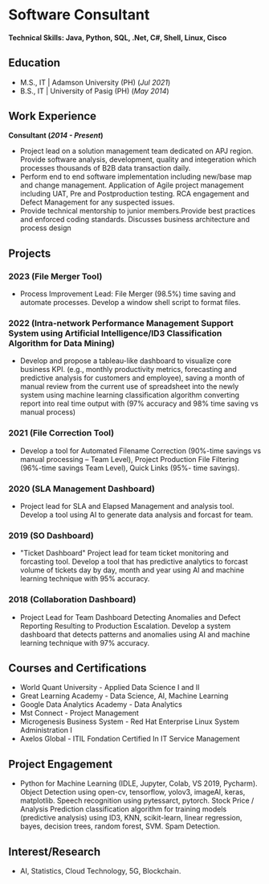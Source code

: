 # Software Consultant

#### Technical Skills: Java, Python, SQL, .Net, C#, Shell, Linux, Cisco

## Education							       		
<!-- - Ph.D., IT | Technological University of the Philippines (_Aug 2023_) -->
- M.S., IT | Adamson University (PH) (_Jul 2021_)	 			        		
- B.S., IT | University of Pasig (PH) (_May 2014_)

## Work Experience
**Consultant (_2014 - Present_)**
- Project lead on a solution management team dedicated on APJ region. Provide software analysis, development, quality and integeration  which processes thousands of B2B data transaction daily.
- Perform end to end software implementation including new/base map and change management. Application of Agile project management including UAT, Pre and Postproduction testing. RCA engagement and Defect Management for any suspected issues.
- Provide technical mentorship to junior members.Provide best practices and enforced coding standards.  Discusses business architecture and process design

<!-- **Customer Support - Hinduja Global Sol. (_2014 - 2016_)** -->
<!-- - Listening & responding with the greatest concern, health insurance related and emergency service requests. -->
<!-- - Provide effective diffuse high-tension situations in goal driven environment. -->
<!-- - Negotiate with 3rd party providers to ensure calls are resolved in timely manner. -->

## Projects
### 2023 (File Merger Tool)
- Process Improvement Lead: File Merger (98.5%) time saving and automate processes. Develop a window shell script to format files.

### 2022 (Intra-network Performance Management Support System using Artificial Intelligence/ID3 Classification Algorithm for Data Mining)
- Develop and propose a tableau-like dashboard to visualize core business KPI. (e.g., monthly productivity metrics, forecasting and predictive analysis for customers and employee), saving a month of manual review from the current use of spreadsheet into the newly system using machine learning classification algorithm converting report into real time output with (97% accuracy and 98% time saving vs manual process)

### 2021 (File Correction Tool)
- Develop a tool for Automated Filename Correction (90%-time savings vs manual processing – Team Level), Project Production File Filtering (96%-time savings Team Level), Quick Links (95%- time savings).

### 2020 (SLA Management Dashboard)
- Project lead for SLA and Elapsed Management and analysis tool. Develop a tool using AI to generate data analysis and forcast for team.

### 2019 (SO Dashboard)
- "Ticket Dashboard" Project lead for team ticket monitoring and forcasting tool. Develop a tool that has predictive analytics to forcast volume of tickets day by day, month and year using AI and machine learning technique with 95% accuracy.

### 2018 (Collaboration Dashboard)
- Project Lead for Team Dashboard Detecting Anomalies and Defect Reporting Resulting to Production Escalation. Develop a system dashboard that detects patterns and anomalies using AI and machine learning technique with 97% accuracy.

## Courses and Certifications
- World Quant University - Applied Data Science I and II
- Great Learning Academy - Data Science, AI, Machine Learning
- Google Data Analytics Academy - Data Analytics
- Mst Connect - Project Management
- Microgenesis Business System - Red Hat Enterprise Linux System Administration I
- Axelos Global - ITIL Fondation Certified In IT Service Management

## Project Engagement
- Python for Machine Learning (IDLE, Jupyter, Colab, VS 2019, Pycharm). Object Detection using open-cv, tensorflow, yolov3, imageAI, keras, matplotlib. Speech recognition using pytessarct, pytorch. Stock Price / Analysis Prediction classification algorithm for training models (predictive analysis) using ID3, KNN, scikit-learn, linear regression, bayes, decision trees, random forest, SVM. Spam Detection.

## Interest/Research
- AI, Statistics, Cloud Technology, 5G, Blockchain.
